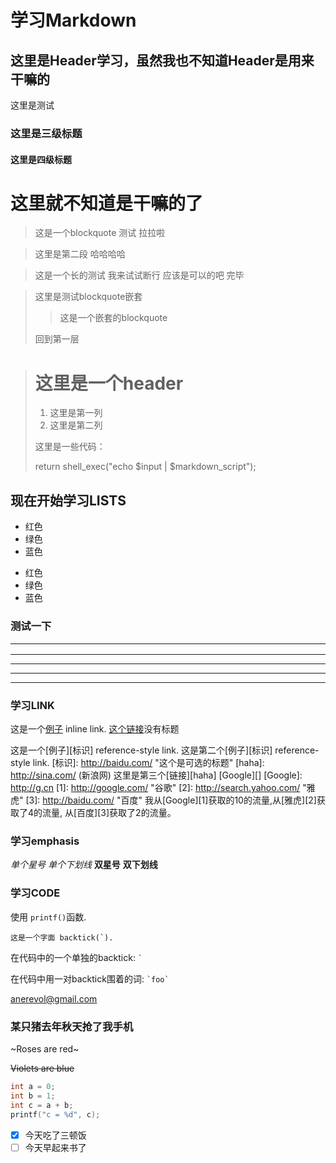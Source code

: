 学习Markdown 
============
这里是Header学习，虽然我也不知道Header是用来干嘛的
--------------------------------------------------

这里是测试<br />   

### 这里是三级标题

#### 这里是四级标题

# 这里就不知道是干嘛的了

> 这是一个blockquote 测试
> 拉拉啦

> 这里是第二段
> 哈哈哈哈

> 这是一个长的测试
我来试试断行
应该是可以的吧
完毕

> 这里是测试blockquote嵌套
> 
> > 这是一个嵌套的blockquote
>
> 回到第一层

> # 这里是一个header
>
> 1. 这里是第一列
> 2. 这里是第二列
>
> 这里是一些代码：
>
>    return shell_exec("echo $input | $markdown_script");

## 现在开始学习LISTS

* 红色
* 绿色
* 蓝色

+ 红色
+ 绿色
+ 蓝色

### 测试一下<hr />
***
* * *
---
- - -

### 学习LINK

这是一个[例子](http://baidu.com/ "标题") inline link.
[这个链接](http://baidu.com/)没有标题

这是一个[例子][标识] reference-style link. 
这是第二个[例子][标识] reference-style link.
[标识]: http://baidu.com/  "这个是可选的标题"
[haha]: http://sina.com/  (新浪网)
这里是第三个[链接][haha] 
[Google][]
[Google]: http://g.cn
[1]: http://google.com/ "谷歌"
[2]: http://search.yahoo.com/ "雅虎"
[3]: http://baidu.com/ "百度"
我从[Google][1]获取的10的流量,从[雅虎][2]获取了4的流量, 从[百度][3]获取了2的流量。

### 学习emphasis
*单个星号*
_单个下划线_
**双星号**
__双下划线__

### 学习CODE
使用 `printf()`函数.

``这是一个字面 backtick(`).``

在代码中的一个单独的backtick: `` ` ``

在代码中用一对backtick围着的词: `` `foo` ``

<anerevol@gmail.com>

### 某只猪去年秋天抢了我手机

~Roses are red~

~~Violets are blue~~
```C
int a = 0;
int b = 1;
int c = a + b;
printf("c = %d", c);
```
- [x] 今天吃了三顿饭
- [ ] 今天早起来书了
